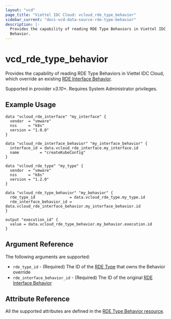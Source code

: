 ```yaml
---
layout: "vcd"
page_title: "Viettel IDC Cloud: vcloud_rde_type_behavior"
sidebar_current: "docs-vcd-data-source-rde-type-behavior"
description: |-
  Provides the capability of reading RDE Type Behaviors in Viettel IDC Cloud, which override an existing RDE Interface
  Behavior.
---
```


# vcd\_rde\_type\_behavior

Provides the capability of reading RDE Type Behaviors in Viettel IDC Cloud, which override an existing [RDE Interface
Behavior](/providers/vmware/vcd/latest/docs/data-sources/rde_interface_behavior).

Supported in provider *v3.10+*. Requires System Administrator privileges.

## Example Usage

```hcl
data "vcloud_rde_interface" "my_interface" {
  vendor  = "vmware"
  nss     = "k8s"
  version = "1.0.0"
}

data "vcloud_rde_interface_behavior" "my_interface_behavior" {
  interface_id = data.vcloud_rde_interface.my_interface.id
  name         = "createKubeConfig"
}

data "vcloud_rde_type" "my_type" {
  vendor  = "vmware"
  nss     = "k8s"
  version = "1.2.0"
}

data "vcloud_rde_type_behavior" "my_behavior" {
  rde_type_id               = data.vcloud_rde_type.my_type.id
  rde_interface_behavior_id = data.vcloud_rde_interface_behavior.my_interface_behavior.id
}

output "execution_id" {
  value = data.vcloud_rde_type_behavior.my_behavior.execution.id
}
```

## Argument Reference

The following arguments are supported:

* `rde_type_id` - (Required) The ID of the [RDE Type](/providers/vmware/vcd/latest/docs/data-sources/rde_type) that owns the Behavior override
* `rde_interface_behavior_id` - (Required) The ID of the original [RDE Interface Behavior](/providers/vmware/vcd/latest/docs/data-sources/rde_interface_behavior)

## Attribute Reference

All the supported attributes are defined in the
[RDE Type Behavior resource](/providers/vmware/vcd/latest/docs/resources/rde_type_behavior#argument-reference).
